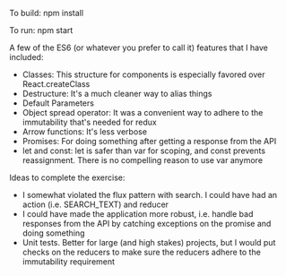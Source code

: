 To build: npm install

To run: npm start

A few of the ES6 (or whatever you prefer to call it) features that I have included:
- Classes:
 	This structure for components is especially favored over React.createClass 
- Destructure:
 	It's a much cleaner way to alias things
- Default Parameters
- Object spread operator:
 	It was a convenient way to adhere to the immutability that's needed for redux
- Arrow functions:
 	It's less verbose 
- Promises:
 	For doing something after getting a response from the API
- let and const:
 	let is safer than var for scoping, and const prevents reassignment. There is no compelling reason to use var anymore


Ideas to complete the exercise:
- I somewhat violated the flux pattern with search. I could have had an action (i.e. SEARCH_TEXT) and reducer
- I could have made the application more robust, i.e. handle bad responses from the API by catching exceptions on the promise and doing something
- Unit tests. Better for large (and high stakes) projects, but I would put checks on the reducers to make sure the reducers adhere to the immutability requirement
